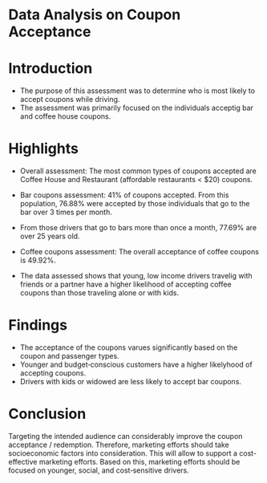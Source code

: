 # Data Analysis on Coupon Acceptance
# Introduction

- The purpose of this assessment was to determine who is most likely to accept coupons while driving. 
- The assessment was primarily focused on the individuals acceptig bar and coffee house coupons.

# Highlights
- Overall assessment: The most common types of coupons accepted are Coffee House and Restaurant (affordable restaurants < $20) coupons.

- Bar coupons assessment: 41% of coupons accepted. From this population, 76.88% were accepted by those individuals that go to the bar over 3 times per month.
- From those drivers that go to bars more than once a month, 77.69% are over 25 years old.

- Coffee coupons assessment: The overall acceptance of coffee coupons is 49.92%. 
- The data assessed shows that young, low income drivers travelig with friends or a partner have a higher likelihood of accepting coffee coupons 
than those traveling alone or with kids.

# Findings
- The acceptance of the coupons varues significantly based on the coupon and passenger types.
- Younger and budget‑conscious customers have a higher likelyhood of accepting coupons.
- Drivers with kids or widowed are less likely to accept bar coupons.

# Conclusion
Targeting the intended audience can considerably improve the coupon acceptance / redemption. Therefore, marketing efforts should take socioeconomic factors into consideration. This will allow to support a cost-effective marketing efforts. Based on this, marketing efforts should be focused on younger, social, and cost‑sensitive drivers.
